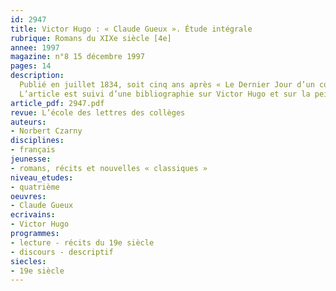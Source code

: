 ```yaml
---
id: 2947
title: Victor Hugo : « Claude Gueux ». Étude intégrale
rubrique: Romans du XIXe siècle [4e]
annee: 1997
magazine: n°8 15 décembre 1997
pages: 14
description: 
  Publié en juillet 1834, soit cinq ans après « Le Dernier Jour d’un condamné », « Claude Gueux » est la transposition sous forme de nouvelle d’un fait divers authentique. Ces quelque quatre-vingts pages traduisent l’horreur de l’écrivain devant la peine de mort et sa conviction que l’injustice est d’abord sociale. Cette réflexion très moderne peut ouvrir un débat, même si la peine de mort n’appartient plus à l’arsenal pénal depuis 1981. Le récit de Victor Hugo, par sa construction rigoureuse et son écriture très travaillée, se présente comme une démonstration dont on peut envisager les termes avec des élèves de quatrième. Plus que sur l’argumentation, c’est sur la description des lieux et des personnages, sur le récit des faits engendrant le drame que se concentre ce travail.
  L’article est suivi d’une bibliographie sur Victor Hugo et sur la peine de mort.
article_pdf: 2947.pdf
revue: L’école des lettres des collèges
auteurs:
- Norbert Czarny
disciplines:
- français
jeunesse:
- romans, récits et nouvelles « classiques »
niveau_etudes:
- quatrième
oeuvres:
- Claude Gueux
ecrivains:
- Victor Hugo
programmes:
- lecture - récits du 19e siècle
- discours - descriptif
siecles:
- 19e siècle
---
```

